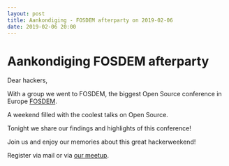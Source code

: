 ```yaml
---
layout: post
title: Aankondiging - FOSDEM afterparty on 2019-02-06
date: 2019-02-06 20:00
---
```


# Aankondiging FOSDEM afterparty

Dear hackers,

With a group we went to FOSDEM, the biggest Open Source conference in Europe [FOSDEM](https://www.fosdem.org). 

A weekend filled with the coolest talks on Open Source. 

Tonight we share our findings and highlights of this conference! 

Join us and enjoy our memories about this great hackerweekend!

Register via mail or via [our meetup](https://www.meetup.com/MADspace/events/pqgdnqyzdbjb/).  

